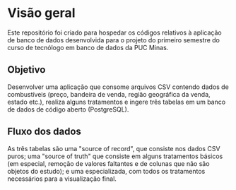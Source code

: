 # Visão geral
Este repositório foi criado para hospedar os códigos relativos à aplicação de banco de dados desenvolvida para o projeto do primeiro semestre do curso de tecnólogo em banco de dados da PUC Minas.

## Objetivo
Desenvolver uma aplicação que consome arquivos CSV contendo dados de combustíveis (preço, bandeira de venda, região geográfica da venda, estado etc.), realiza alguns tratamentos e ingere três tabelas em um banco de dados de código aberto (PostgreSQL). 

## Fluxo dos dados
As três tabelas são uma "source of record", que consiste nos dados CSV puros; uma "source of truth" que consiste em alguns tratamentos básicos (em especial, remoção de valores faltantes e de colunas que não são objetos do estudo); e uma especializada, com todos os tratamentos necessários para a visualização final.

